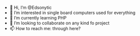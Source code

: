 - 👋 Hi, I’m @Edsonytic
- 👀 I’m interested in single board computers used for everything
- 🌱 I’m currently learning PHP
- 💞️ I’m looking to collaborate on any kind fo project
- 📫 How to reach me: through here?

<!---
Edsonytic/Edsonytic is a ✨ special ✨ repository because its `README.md` (this file) appears on your GitHub profile.
You can click the Preview link to take a look at your changes.
--->
